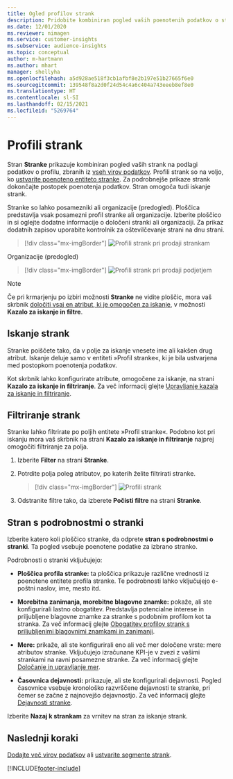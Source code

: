 ```yaml
---
title: Ogled profilov strank
description: Pridobite kombiniran pogled vaših poenotenih podatkov o strankah.
ms.date: 12/01/2020
ms.reviewer: nimagen
ms.service: customer-insights
ms.subservice: audience-insights
ms.topic: conceptual
author: m-hartmann
ms.author: mhart
manager: shellyha
ms.openlocfilehash: a5d928ae518f3cb1afbf8e2b197e51b27665f6e0
ms.sourcegitcommit: 139548f8a2d0f24d54c4a6c404a743eeeb8ef8e0
ms.translationtype: HT
ms.contentlocale: sl-SI
ms.lasthandoff: 02/15/2021
ms.locfileid: "5269764"
---
```

# <a name="customer-profiles"></a>Profili strank

Stran **Stranke** prikazuje kombiniran pogled vaših strank na podlagi podatkov o profilu, zbranih iz [vseh virov podatkov](data-sources.md). Profili strank so na voljo, ko [ustvarite poenoteno entiteto stranke](data-unification.md). Za podrobnejše prikaze strank dokončajte postopek poenotenja podatkov. Stran omogoča tudi iskanje strank.

Stranke so lahko posamezniki ali organizacije (predogled). Ploščica predstavlja vsak posamezni profil stranke ali organizacije. Izberite ploščico in si oglejte dodatne informacije o določeni stranki ali organizaciji. Za prikaz dodatnih zapisov uporabite kontrolnik za oštevilčevanje strani na dnu strani.

> [!div class="mx-imgBorder"] 
> ![Profili strank pri prodaji strankam](media/profiles-customers.png "Profili strank pri prodaji strankam")

Organizacije (predogled)
> [!div class="mx-imgBorder"] 
> ![Profili strank pri prodaji podjetjem](media/profile-customers-b2b.png "Profili strank pri prodaji podjetjem")

> [!NOTE]
> Če pri krmarjenju po izbiri možnosti **Stranke** ne vidite ploščic, mora vaš skrbnik [določiti vsaj en atribut, ki je omogočen za iskanje](search-filter-index.md), v možnosti **Kazalo za iskanje in filtre**.

## <a name="search-for-customers"></a>Iskanje strank

Stranke poiščete tako, da v polje za iskanje vnesete ime ali kakšen drug atribut. Iskanje deluje samo v entiteti »Profil stranke«, ki je bila ustvarjena med postopkom poenotenja podatkov.

Kot skrbnik lahko konfigurirate atribute, omogočene za iskanje, na strani **Kazalo za iskanje in filtriranje**. Za več informacij glejte [Upravljanje kazala za iskanje in filtriranje](search-filter-index.md).

## <a name="filter-customers"></a>Filtriranje strank

Stranke lahko filtrirate po poljih entitete »Profil stranke«. Podobno kot pri iskanju mora vaš skrbnik na strani **Kazalo za iskanje in filtriranje** najprej omogočiti filtriranje za polja.

1. Izberite **Filter** na strani **Stranke**.

2. Potrdite polja poleg atributov, po katerih želite filtrirati stranke.

   > [!div class="mx-imgBorder"] 
   > ![Profili strank](media/profiles-customers3.png "Profili strank")

3. Odstranite filtre tako, da izberete **Počisti filtre** na strani **Stranke**.

##  <a name="customer-details-page"></a>Stran s podrobnostmi o stranki

Izberite katero koli ploščico stranke, da odprete **stran s podrobnostmi o stranki**. Ta pogled vsebuje poenotene podatke za izbrano stranko.

Podrobnosti o stranki vključujejo:

-   **Ploščica profila stranke:** ta ploščica prikazuje različne vrednosti iz poenotene entitete profila stranke. Te podrobnosti lahko vključujejo e-poštni naslov, ime, mesto itd. 

-   **Morebitna zanimanja, morebitne blagovne znamke:** pokaže, ali ste konfigurirali lastno obogatitev. Predstavlja potencialne interese in priljubljene blagovne znamke za stranke s podobnim profilom kot ta stranka. Za več informacij glejte [Obogatitev profilov strank s priljubljenimi blagovnimi znamkami in zanimanji](enrichment-microsoft-graph.md).

-   **Mere:** prikaže, ali ste konfigurirali eno ali več mer določene vrste: mere atributov stranke. Vključujejo izračunane KPI-je v zvezi z vašimi strankami na ravni posamezne stranke. Za več informacij glejte [Določanje in upravljanje mer](measures.md).

-   **Časovnica dejavnosti:** prikazuje, ali ste konfigurirali dejavnosti. Pogled časovnice vsebuje kronološko razvrščene dejavnosti te stranke, pri čemer se začne z najnovejšo dejavnostjo. Za več informacij glejte [Dejavnosti stranke](activities.md).

Izberite **Nazaj k strankam** za vrnitev na stran za iskanje strank.

## <a name="next-steps"></a>Naslednji koraki

[Dodajte več virov podatkov](data-sources.md) ali [ustvarite segmente strank](segments.md).


[!INCLUDE[footer-include](../includes/footer-banner.md)]